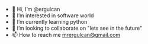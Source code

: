 - 👋 Hi, I’m @ergulcan
- 👀 I’m interested in software world
- 🌱 I’m currently learning python
- 💞️ I’m looking to collaborate on "lets see in the future" 
- 📫 How to reach me mrergulcan@gmail.com

<!---
ergulcan/ergulcan is a ✨ special ✨ repository because its `README.md` (this file) appears on your GitHub profile.
You can click the Preview link to take a look at your changes.
--->

